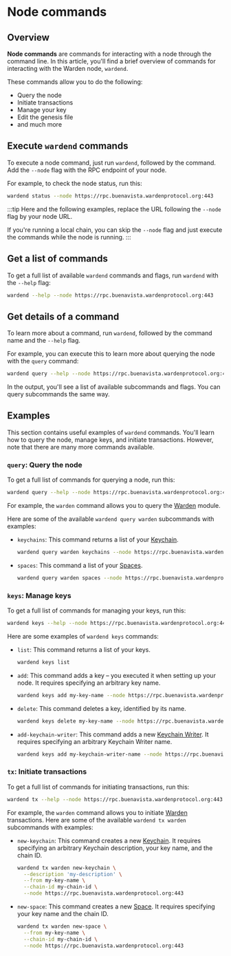 ﻿---
sidebar_position: 7
---

# Node commands

## Overview

**Node commands** are commands for interacting with a node through the command line. In this article, you'll find a brief overview of commands for interacting with the Warden node, `wardend`.

These commands allow you to do the following:

- Query the node
- Initiate transactions
- Manage your key
- Edit the genesis file
- and much more

## Execute `wardend` commands

To execute a node command, just run `wardend`, followed by the command. Add the `--node` flag with the RPC endpoint of your node.

For example, to check the node status, run this:

```bash
wardend status --node https://rpc.buenavista.wardenprotocol.org:443
```

:::tip
Here and the following examples, replace the URL following the `--node` flag by your node URL.

If you're running a local chain, you can skip the `--node` flag and just execute the commands while the node is running.
:::

## Get a list of commands

To get a full list of available `wardend` commands and flags, run `wardend` with the `--help` flag:

```bash
wardend --help --node https://rpc.buenavista.wardenprotocol.org:443
```

## Get details of a command

To learn more about a command, run `wardend`, followed by the command name and the `--help` flag.

For example, you can execute this to learn more about querying the node with the `query` command:

```bash
wardend query --help --node https://rpc.buenavista.wardenprotocol.org:443
```

In the output, you'll see a list of available subcommands and flags. You can query subcommands the same way.

## Examples

This section contains useful examples of `wardend` commands. You'll learn how to query the node, manage keys, and initiate transactions. However, note that there are many more commands available.

### `query`: Query the node

To get a full list of commands for querying a node, run this:

```bash
wardend query --help --node https://rpc.buenavista.wardenprotocol.org:443
```

For example, the `warden` command allows you to query the [Warden](/learn/warden-protocol-modules/x-warden) module.

Here are some of the available `wardend query warden` subcommands with examples:

- `keychains`: This command returns a list of your [Keychain](/learn/glossary#keychain).

   ```bash
   wardend query warden keychains --node https://rpc.buenavista.wardenprotocol.org:443
   ```

- `spaces`: This command a list of your [Spaces](/learn/glossary#space).
   
   ```bash
   wardend query warden spaces --node https://rpc.buenavista.wardenprotocol.org:443
   ```

### `keys`: Manage keys

To get a full list of commands for managing your keys, run this:

```bash
wardend keys --help --node https://rpc.buenavista.wardenprotocol.org:443
```

Here are some examples of `wardend keys` commands:

- `list`: This command returns a list of your keys.
   
   ```bash
   wardend keys list
   ```

- `add`: This command adds a key – you executed it when setting up your node. It requires specifying an arbitrary key name.
      
   ```bash
   wardend keys add my-key-name --node https://rpc.buenavista.wardenprotocol.org:443
   ```

- `delete`: This command deletes a key, identified by its name.
      
   ```bash
   wardend keys delete my-key-name --node https://rpc.buenavista.wardenprotocol.org:443

   ```

- `add-keychain-writer`: This command adds a new [Keychain Writer](/learn/glossary#keychain-writer). It requires specifying an arbitrary Keychain Writer name.
   
   ```bash
   wardend keys add my-keychain-writer-name --node https://rpc.buenavista.wardenprotocol.org:443
   ```

### `tx`: Initiate transactions

To get a full list of commands for initiating transactions, run this:

```bash
wardend tx --help --node https://rpc.buenavista.wardenprotocol.org:443
```

For example, the `warden` command allows you to initiate [Warden](/learn/warden-protocol-modules/x-warden) transactions. Here are some of the available `wardend tx warden` subcommands with examples:

- `new-keychain`: This command creates a new [Keychain](/learn/glossary#keychain). It requires specifying an arbitrary Keychain description, your key name, and the chain ID.
   
   ```bash
   wardend tx warden new-keychain \
     --description 'my-description' \
     --from my-key-name \
     --chain-id my-chain-id \
     --node https://rpc.buenavista.wardenprotocol.org:443
   ```

- `new-space`: This command creates a new [Space](/learn/glossary#space). It requires specifying your key name and the chain ID.
   
   ```bash
   wardend tx warden new-space \
     --from my-key-name \
     --chain-id my-chain-id \
     --node https://rpc.buenavista.wardenprotocol.org:443
   ```